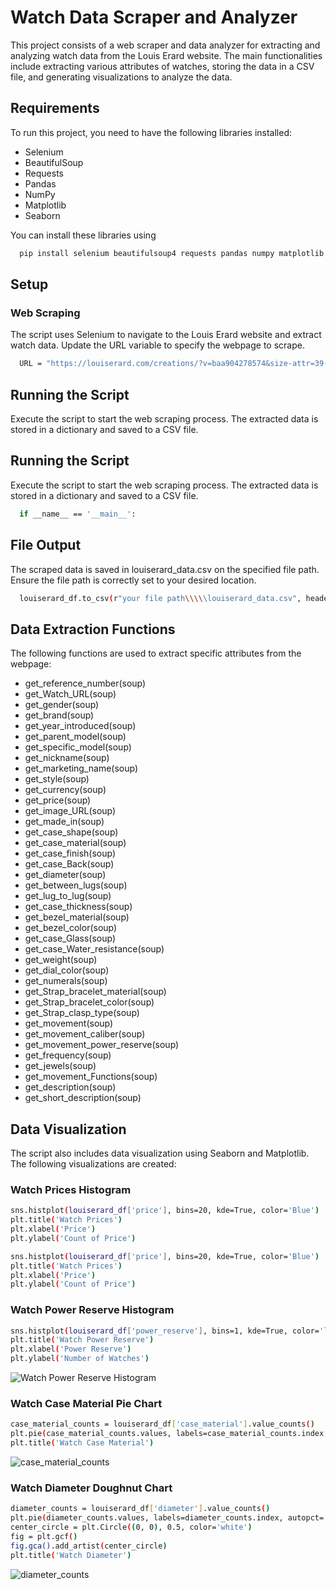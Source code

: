 
# Watch Data Scraper and Analyzer


This project consists of a web scraper and data analyzer for extracting and analyzing watch data from the Louis Erard website. The main functionalities include extracting various attributes of watches, storing the data in a CSV file, and generating visualizations to analyze the data.

## Requirements
To run this project, you need to have the following libraries installed:

- Selenium
- BeautifulSoup
- Requests
- Pandas
- NumPy
- Matplotlib
- Seaborn

You can install these libraries using

```bash
  pip install selenium beautifulsoup4 requests pandas numpy matplotlib seaborn
```


## Setup
### Web Scraping

The script uses Selenium to navigate to the Louis Erard website and extract watch data. Update the URL variable to specify the webpage to scrape.




```bash
  URL = "https://louiserard.com/creations/?v=baa904278574&size-attr=39-mm,40-mm,42-mm,42-5-mm,43-mm,44-mm"

```

## Running the Script
Execute the script to start the web scraping process. The extracted data is stored in a dictionary and saved to a CSV file.
## Running the Script
Execute the script to start the web scraping process. The extracted data is stored in a dictionary and saved to a CSV file.
```bash
  if __name__ == '__main__':
```

## File Output
The scraped data is saved in louiserard_data.csv on the specified file path. Ensure the file path is correctly set to your desired location.
```bash
  louiserard_df.to_csv(r"your file path\\\\\louiserard_data.csv", header=True, index=False)
```

## Data Extraction Functions
The following functions are used to extract specific attributes from the webpage:

- get_reference_number(soup)
- get_Watch_URL(soup)
- get_gender(soup)
- get_brand(soup)
- get_year_introduced(soup)
- get_parent_model(soup)
- get_specific_model(soup)
- get_nickname(soup)
- get_marketing_name(soup)
- get_style(soup)
- get_currency(soup)
- get_price(soup)
- get_image_URL(soup)
- get_made_in(soup)
- get_case_shape(soup)
- get_case_material(soup)
- get_case_finish(soup)
- get_case_Back(soup)
- get_diameter(soup)
- get_between_lugs(soup)
- get_lug_to_lug(soup)
- get_case_thickness(soup)
- get_bezel_material(soup)
- get_bezel_color(soup)
- get_case_Glass(soup)
- get_case_Water_resistance(soup)
- get_weight(soup)
- get_dial_color(soup)
- get_numerals(soup)
- get_Strap_bracelet_material(soup)
- get_Strap_bracelet_color(soup)
- get_Strap_clasp_type(soup)
- get_movement(soup)
- get_movement_caliber(soup)
- get_movement_power_reserve(soup)
- get_frequency(soup)
- get_jewels(soup)
- get_movement_Functions(soup)
- get_description(soup)
- get_short_description(soup)
## Data Visualization
The script also includes data visualization using Seaborn and Matplotlib. The following visualizations are created:
### Watch Prices Histogram

```bash
sns.histplot(louiserard_df['price'], bins=20, kde=True, color='Blue')
plt.title('Watch Prices')
plt.xlabel('Price')
plt.ylabel('Count of Price')
```

```bash
sns.histplot(louiserard_df['price'], bins=20, kde=True, color='Blue')
plt.title('Watch Prices')
plt.xlabel('Price')
plt.ylabel('Count of Price')
```
### Watch Power Reserve Histogram

```bash
sns.histplot(louiserard_df['power_reserve'], bins=1, kde=True, color='lightblue')
plt.title('Watch Power Reserve')
plt.xlabel('Power Reserve')
plt.ylabel('Number of Watches')
```
![Watch Power Reserve Histogram](https://github.com/Anqa-H/MyProjects/assets/80011409/f233058c-7e22-4836-b566-57fcabbf0d4c)

### Watch Case Material Pie Chart
```bash
case_material_counts = louiserard_df['case_material'].value_counts()
plt.pie(case_material_counts.values, labels=case_material_counts.index, autopct='%1.1f%%', colors=color)
plt.title('Watch Case Material')

```
![case_material_counts](https://github.com/Anqa-H/MyProjects/assets/80011409/8f82605d-4051-4b9e-a614-51e33c1a10a0)


### Watch Diameter Doughnut Chart
```bash
diameter_counts = louiserard_df['diameter'].value_counts()
plt.pie(diameter_counts.values, labels=diameter_counts.index, autopct='%1.1f%%', colors=blue_colors, wedgeprops={'edgecolor': 'white', 'linewidth': 2}, startangle=20)
center_circle = plt.Circle((0, 0), 0.5, color='white')
fig = plt.gcf()
fig.gca().add_artist(center_circle)
plt.title('Watch Diameter')
```

![diameter_counts](https://github.com/Anqa-H/MyProjects/assets/80011409/2cb2ff85-e006-48a2-bc75-da99c66c7fbf)

